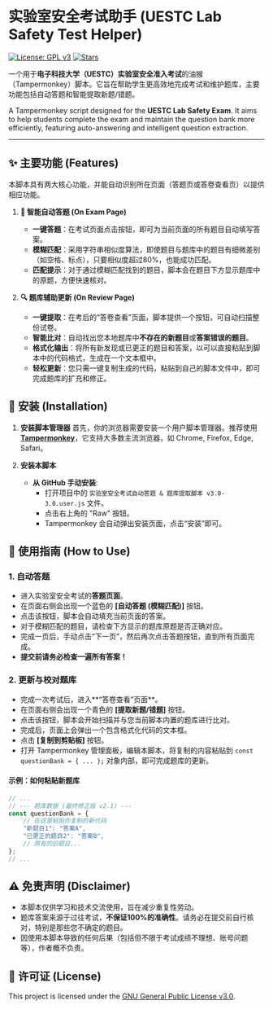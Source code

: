 # 实验室安全考试助手 (UESTC Lab Safety Test Helper)

[![License: GPL v3](https://img.shields.io/badge/License-GPLv3-blue.svg)](https://www.gnu.org/licenses/gpl-3.0)
[![Stars](https://img.shields.io/github/stars/jasonmumiao/UESTC-Lab-Safety-Test-Helper?style=social)](https://github.com/jasonmumiao/UESTC-Lab-Safety-Test-Helper/stargazers)

一个用于**电子科技大学（UESTC）实验室安全准入考试**的油猴（Tampermonkey）脚本。它旨在帮助学生更高效地完成考试和维护题库，主要功能包括自动答题和智能提取新题/错题。

A Tampermonkey script designed for the **UESTC Lab Safety Exam**. It aims to help students complete the exam and maintain the question bank more efficiently, featuring auto-answering and intelligent question extraction.

---

## ✨ 主要功能 (Features)

本脚本具有两大核心功能，并能自动识别所在页面（答题页或答卷查看页）以提供相应功能。

1.  **📝 智能自动答题 (On Exam Page)**
    * **一键答题**：在考试页面点击按钮，即可为当前页面的所有题目自动填写答案。
    * **模糊匹配**：采用字符串相似度算法，即使题目与题库中的题目有细微差别（如空格、标点），只要相似度超过80%，也能成功匹配。
    * **匹配提示**：对于通过模糊匹配找到的题目，脚本会在题目下方显示题库中的原题，方便快速核对。

2.  **🔍 题库辅助更新 (On Review Page)**
    * **一键提取**：在考后的“答卷查看”页面，脚本提供一个按钮，可自动扫描整份试卷。
    * **智能比对**：自动找出您本地题库中**不存在的新题目**或**答案错误的题目**。
    * **格式化输出**：将所有新发现或已更正的题目和答案，以可以直接粘贴到脚本中的代码格式，生成在一个文本框中。
    * **轻松更新**：您只需一键复制生成的代码，粘贴到自己的脚本文件中，即可完成题库的扩充和修正。

## 🚀 安装 (Installation)

1.  **安装脚本管理器**
    首先，你的浏览器需要安装一个用户脚本管理器。推荐使用 [**Tampermonkey**](https://www.tampermonkey.net/)，它支持大多数主流浏览器，如 Chrome, Firefox, Edge, Safari。

2.  **安装本脚本**
    * **从 GitHub 手动安装**:
        * 打开项目中的 `实验室安全考试自动答题 & 题库提取脚本 v3.0-3.0.user.js` 文件。
        * 点击右上角的 "Raw" 按钮。
        * Tampermonkey 会自动弹出安装页面，点击“安装”即可。

## 📖 使用指南 (How to Use)

### 1. 自动答题

-   进入实验室安全考试的**答题页面**。
-   在页面右侧会出现一个蓝色的 **[自动答题 (模糊匹配)]** 按钮。
-   点击该按钮，脚本会自动填充当前页面的答案。
-   对于模糊匹配的题目，请检查下方显示的题库原题是否正确对应。
-   完成一页后，手动点击“下一页”，然后再次点击答题按钮，直到所有页面完成。
-   **提交前请务必检查一遍所有答案！**

### 2. 更新与校对题库

-   完成一次考试后，进入**“答卷查看”页面**。
-   在页面右侧会出现一个青色的 **[提取新题/错题]** 按钮。
-   点击该按钮，脚本会开始扫描并与您当前脚本内置的题库进行比对。
-   完成后，页面上会弹出一个包含格式化代码的文本框。
-   点击 **[复制到剪贴板]** 按钮。
-   打开 Tampermonkey 管理面板，编辑本脚本，将复制的内容粘贴到 `const questionBank = { ... };` 对象内部，即可完成题库的更新。

#### 示例：如何粘贴新题库
```javascript
// ...
// --- 题库数据 (最终修正版 v2.1) ---
const questionBank = {
    // 在这里粘贴你复制的新代码
    "新题目1": "答案A",
    "已更正的题目2": "答案B",
    // 原有的旧题目...
};
// ...
```

## ⚠️ 免责声明 (Disclaimer)

* 本脚本仅供学习和技术交流使用，旨在减少重复性劳动。
* 题库答案来源于过往考试，**不保证100%的准确性**。请务必在提交前自行核对，特别是那些您不确定的题目。
* 因使用本脚本导致的任何后果（包括但不限于考试成绩不理想、账号问题等），作者概不负责。

## 📄 许可证 (License)

This project is licensed under the [GNU General Public License v3.0](https://www.gnu.org/licenses/gpl-3.0).
